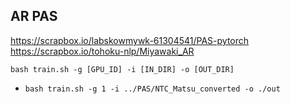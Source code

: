 ## AR PAS
https://scrapbox.io/labskowmywk-61304541/PAS-pytorch
https://scrapbox.io/tohoku-nlp/Miyawaki_AR

`bash train.sh -g [GPU_ID] -i [IN_DIR] -o [OUT_DIR]`
* `bash train.sh -g 1 -i ../PAS/NTC_Matsu_converted -o ./out` 
